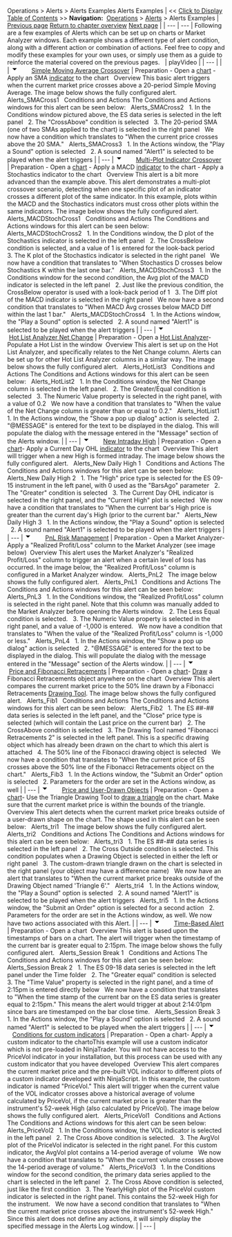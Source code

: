 ﻿
Operations > Alerts > Alerts Examples
Alerts Examples
| << [Click to Display Table of Contents](alertsexamples.md) >> **Navigation:**     [Operations](operations-1.md) > [Alerts](alerts-1.md) > Alerts Examples | [Previous page](condition_builder-1.md) [Return to chapter overview](alerts-1.md) [Next page](alerts_log-1.md) |
| --- | --- |
Following are a few examples of Alerts which can be set up on charts or Market Analyzer windows. Each example shows a different type of alert condition, along with a different action or combination of actions. Feel free to copy and modify these examples for your own uses, or simply use them as a guide to reinforce the material covered on the previous pages.
 
| playVideo |
| --- |
|  |
![tog_minus](tog_minus-1.gif)        [Simple Moving Average Crossover](javascript:HMToggle('toggle','SimpleMovingAverageCrossover','SimpleMovingAverageCrossover_ICON'))
| Preparation - Open a [chart](creating_a_chart-1.md) - Apply an SMA [indicator](working_with_indicators-1.md) to the chart   Overview This basic alert triggers when the current market price crosses above a 20-period Simple Moving Average. The image below shows the fully configured alert.    Alerts_SMACross1   Conditions and Actions The Conditions and Actions windows for this alert can be seen below:   Alerts_SMACross2   1. In the Conditions window pictured above, the ES data series is selected in the left panel   2. The "CrossAbove" condition is selected   3. The 20-period SMA (one of two SMAs applied to the chart) is selected in the right panel   We now have a condition which translates to "When the current price crosses above the 20 SMA."   Alerts_SMACross3   1. In the Actions window, the "Play a Sound" option is selected   2. A sound named "Alert1" is selected to be played when the alert triggers |
| --- |
![tog_minus](tog_minus-1.gif)        [Multi-Plot Indicator Crossover](javascript:HMToggle('toggle','MultiPlotIndicatorCrossover','MultiPlotIndicatorCrossover_ICON'))
| Preparation - Open a [chart](creating_a_chart-1.md) - Apply a MACD [indicator](working_with_indicators-1.md) to the chart - Apply a Stochastics indicator to the chart   Overview This alert is a bit more advanced than the example above. This alert demonstrates a multi-plot crossover scenario, detecting when one specific plot of an indicator crosses a different plot of the same indicator. In this example, plots within the MACD and the Stochastics indicators must cross other plots within the same indicators. The image below shows the fully configured alert.    Alerts_MACDStochCross1   Conditions and Actions The Conditions and Actions windows for this alert can be seen below:   Alerts_MACDStochCross2   1. In the Conditions window, the D plot of the Stochastics indicator is selected in the left panel   2. The CrossBelow condition is selected, and a value of 1 is entered for the look-back period   3. The K plot of the Stochastics indicator is selected in the right panel   We now have a condition that translates to "When Stochastics D crosses below Stochastics K within the last one bar."   Alerts_MACDStochCross3   1. In the Conditions window for the second condition, the Avg plot of the MACD indicator is selected in the left panel   2. Just like the previous condition, the CrossBelow operator is used with a look-back period of 1   3. The Diff plot of the MACD indicator is selected in the right panel   We now have a second condition that translates to "When MACD Avg crosses below MACD Diff within the last 1 bar."   Alerts_MACDStochCross4   1. In the Actions window, the "Play a Sound" option is selected   2. A sound named "Alert1" is selected to be played when the alert triggers |
| --- |
![tog_minus](tog_minus-1.gif)        [Hot List Analyzer Net Change](javascript:HMToggle('toggle','HotListAnalyzerNetChange','HotListAnalyzerNetChange_ICON'))
| Preparation - Open a [Hot List Analyzer](using_the_hot_list_analyzer-1.md)- Populate a Hot List in the window  Overview This alert is set up on the Hot List Analyzer, and specifically relates to the Net Change column. Alerts can be set up for other Hot List Analyzer columns in a similar way. The image below shows the fully configured alert.    Alerts_HotList3   Conditions and Actions The Conditions and Actions windows for this alert can be seen below:   Alerts_HotList2   1. In the Conditions window, the Net Change column is selected in the left panel.   2. The Greater/Equal condition is selected   3. The Numeric Value property is selected in the right panel, with a value of 0.2   We now have a condition that translates to "When the value of the Net Change column is greater than or equal to 0.2."   Alerts_HotList1   1. In the Actions window, the "Show a pop up dialog" action is selected   2. "@MESSAGE" is entered for the text to be displayed in the dialog. This will populate the dialog with the message entered in the "Message" section of the Alerts window. |
| --- |
![tog_minus](tog_minus-1.gif)        [New Intraday High](javascript:HMToggle('toggle','NewIntradayHighOrLow','NewIntradayHighOrLow_ICON'))
| Preparation - Open a [chart](creating_a_chart-1.md)- Apply a Current Day OHL [indicator](working_with_indicators-1.md) to the chart  Overview This alert will trigger when a new High is formed intraday. The image below shows the fully configured alert.    Alerts_New Daily High 1   Conditions and Actions The Conditions and Actions windows for this alert can be seen below:   Alerts_New Daily High 2   1. The "High" price type is selected for the ES 09-15 instrument in the left panel, with 0 used as the "BarsAgo" parameter   2. The "Greater" condition is selected   3. The Current Day OHL indicator is selected in the right panel, and the "Current High" plot is selected   We now have a condition that translates to "When the current bar's High price is greater than the current day's High (prior to the current bar."   Alerts_New Daily High 3   1. In the Actions window, the "Play a Sound" option is selected   2. A sound named "Alert1" is selected to be played when the alert triggers |
| --- |
![tog_minus](tog_minus-1.gif)        [PnL Risk Management](javascript:HMToggle('toggle','PnLRiskManagement','PnLRiskManagement_ICON'))
| Preparation - Open a Market Analyzer- Apply a "Realized Profit/Loss" column to the Market Analyzer (see image below)  Overview This alert uses the Market Analyzer's "Realized Profit/Loss" column to trigger an alert when a certain level of loss has occurred. In the image below, the "Realized Profit/Loss" column is configured in a Market Analyzer window.   Alerts_PnL2   The image below shows the fully configured alert.    Alerts_PnL1   Conditions and Actions The Conditions and Actions windows for this alert can be seen below:   Alerts_PnL3   1. In the Conditions window, the "Realized Profit/Loss" column is selected in the right panel. Note that this column was manually added to the Market Analyzer before opening the Alerts window.   2. The Less Equal condition is selected.   3. The Numeric Value property is selected in the right panel, and a value of -1,000 is entered.   We now have a condition that translates to "When the value of the "Realized Profit/Loss" column is -1,000 or less."   Alerts_PnL4   1. In the Actions window, the "Show a pop up dialog" action is selected   2. "@MESSAGE" is entered for the text to be displayed in the dialog. This will populate the dialog with the message entered in the "Message" section of the Alerts window. |
| --- |
![tog_minus](tog_minus-1.gif)        [Price and Fibonacci Retracements](javascript:HMToggle('toggle','PriceAndFibonacciRetracements','PriceAndFibonacciRetracements_ICON'))
| Preparation - Open a [chart](creating_a_chart-1.md)- [Draw](working_with_drawing_tools__ob-1.md) a Fibonacci Retracements object anywhere on the chart  Overview This alert compares the current market price to the 50% line drawn by a Fibonacci Retracements [Drawing Tool](working_with_drawing_tools__ob-1.md). The image below shows the fully configured alert.    Alerts_Fib1   Conditions and Actions The Conditions and Actions windows for this alert can be seen below:   Alerts_Fib2   1. The ES ##-## data series is selected in the left panel, and the "Close" price type is selected (which will contain the Last price on the current bar)   2. The CrossAbove condition is selected   3. The Drawing Tool named "Fibonacci Retracements 2" is selected in the left panel. This is a specific drawing object which has already been drawn on the chart to which this alert is attached   4. The 50% line of the Fibonacci drawing object is selected   We now have a condition that translates to "When the current price of ES crosses above the 50% line of the Fibonacci Retracements object on the chart."   Alerts_Fib3   1. In the Actions window, the "Submit an Order" option is selected   2. Parameters for the order are set in the Actions window, as well |
| --- |
![tog_minus](tog_minus-1.gif)        [Price and User-Drawn Objects](javascript:HMToggle('toggle','PriceAndUserDrawnObjects','PriceAndUserDrawnObjects_ICON'))
| Preparation - Open a [chart](creating_a_chart-1.md)- Use the Triangle Drawing Tool to [draw a triangle](working_with_drawing_tools__ob-1.md) on the chart. Make sure that the current market price is within the bounds of the triangle.  Overview This alert detects when the current market price breaks outside of a user-drawn shape on the chart. The shape used in this alert can be seen below:   Alerts_tri1   The image below shows the fully configured alert.    Alerts_tri2   Conditions and Actions The Conditions and Actions windows for this alert can be seen below:   Alerts_tri3   1. The ES ##-## data series is selected in the left panel   2. The Cross Outside condition is selected. This condition populates when a Drawing Object is selected in either the left or right panel   3. The custom-drawn triangle drawn on the chart is selected in the right panel (your object may have a difference name)   We now have an alert that translates to "When the current market price breaks outside of the Drawing Object named 'Triangle 6'."   Alerts_tri4   1. In the Actions window, the "Play a Sound" option is selected   2. A sound named "Alert1" is selected to be played when the alert triggers   Alerts_tri5   1. In the Actions window, the "Submit an Order" option is selected for a second action   2. Parameters for the order are set in the Actions window, as well. We now have two actions associated with this Alert. |
| --- |
![tog_minus](tog_minus-1.gif)        [Time-Based Alert](javascript:HMToggle('toggle','TimeBasedAlert','TimeBasedAlert_ICON'))
| Preparation - Open a chart  Overview This alert is based upon the timestamps of bars on a chart. The alert will trigger when the timestamp of the current bar is greater equal to 2:15pm. The image below shows the fully configured alert.    Alerts_Session Break 1   Conditions and Actions The Conditions and Actions windows for this alert can be seen below:   Alerts_Session Break 2   1. The ES 09-18 data series is selected in the left panel under the Time folder   2. The "Greater equal" condition is selected   3. The "Time Value" property is selected in the right panel, and a time of 2:15pm is entered directly below   We now have a condition that translates to "When the time stamp of the current bar on the ES data series is greater equal to 2:15pm." This means the alert would trigger at about 2:14:01pm since bars are timestamped on the bar close time.   Alerts_Session Break 3   1. In the Actions window, the "Play a Sound" option is selected   2. A sound named "Alert1" is selected to be played when the alert triggers |
| --- |
![tog_minus](tog_minus-1.gif)        [Conditions for custom indicators](javascript:HMToggle('toggle','ConditionsForCustomIndicators','ConditionsForCustomIndicators_ICON'))
| Preparation - Open a chart- Apply a custom indicator to the chartoThis example will use a custom indicator which is not pre-loaded in NinjaTrader. You will not have access to the PriceVol indicator in your installation, but this process can be used with any custom indicator that you havee developed  Overview This alert compares the current market price and the pre-built VOL indicator to different plots of a custom indicator developed with NinjaScript. In this example, the custom indicator is named "PriceVol." This alert will trigger when the current value of the VOL indicator crosses above a historical average of volume calculated by PriceVol, if the current market price is greater than the instrument's 52-week High (also calculated by PriceVol). The image below shows the fully configured alert.    Alerts_PriceVol1   Conditions and Actions The Conditions and Actions windows for this alert can be seen below:   Alerts_PriceVol2   1. In the Conditions window, the VOL indicator is selected in the left panel   2. The Cross Above condition is selected.   3. The AvgVol plot of the PriceVol indicator is selected in the right panel. For this custom indicator, the AvgVol plot contains a 14-period average of volume   We now have a condition that translates to "When the current volume crosses above the 14-period average of volume."   Alerts_PriceVol3   1. In the Conditions window for the second condition, the primary data series applied to the chart is selected in the left panel   2. The Cross Above condition is selected, just like the first condition   3. The YearlyHigh plot of the PriceVol custom indicator is selected in the right panel. This contains the 52-week High for the instrument.   We now have a second condition that translates to "When the current market price crosses above the instrument's 52-week High."   Since this alert does not define any actions, it will simply display the specified message in the Alerts Log window. |
| --- |
